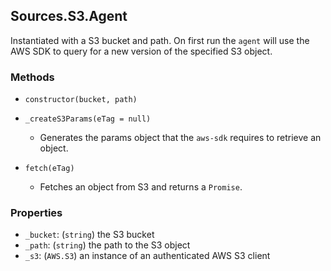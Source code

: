 ## Sources.S3.Agent
Instantiated with a S3 bucket and path. On first run the `agent` will use the AWS SDK to query for a new version of the specified S3 object.

### Methods

* `constructor(bucket, path)`

* `_createS3Params(eTag = null)`
	* Generates the params object that the `aws-sdk` requires to retrieve an object.

* `fetch(eTag)`
	* Fetches an object from S3 and returns a `Promise`.


### Properties
* `_bucket`: (`string`) the S3 bucket
* `_path`: (`string`) the path to the S3 object
* `_s3`: (`AWS.S3`) an instance of an authenticated AWS S3 client